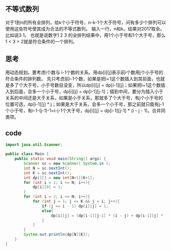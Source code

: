 ## 不等式数列
对于1到n的所有全排列，给k个小于符号，n-k-1个大于符号，问有多少个排列可以使用这些符号使其成为合法的不等式数列。
输入一行，n和k。结果对2017取余。
比如说3 1。 也就是说数字1 2 3 的全排列结果中，用1个小于号和1个大于号，那么 1 < 3 > 2就是符合条件的一个排列。

## 思考
用动态规划。要考虑i个数与 i-1个数的关系。用dp[i][j]表示前i个数用j个小于号的符合条件的排列数。 先只考虑前i-1个数，如果是把i+1这个数插入到其前面，也就是多了个大于号，小于号数目没变，所以dp[i][j] = dp[i-1][j]；如果把i+1这个数插入到后面，会多一个小于号，dp[i][j] = dp[i-1][j-1]；插到中间，要分为插入小于关系的中间还是大于关系，如果是小于关系，那就多了个大于号，有j个小于号的位置可选，dp[i-1][j] * j；如果是大于关系，会多一个小于号，那之前就只能有j-1个小于号，有i-1-(j-1)-1=i-j-1个大于号，dp[i][j] = dp[i-1][j-1] * (i - j - 1)。合并同类项。

## code
```java
import java.util.Scanner;

public class Main {
    public static void main(String[] args) {
        Scanner sc = new Scanner( System.in );
        int N = sc.nextInt();
        int K = sc.nextInt();
        int dp[][] = new int[N+1][K+1];
        for (int i = 1; i <= N; i++){
            dp[i][0] = 1;
        }
        for (int i = 2; i <= N; i++){
            for (int j = 1; j <= K && j < i; j++){
                if (j == i - 1) dp[i][j] = 1;
                else{
                    dp[i][j] = (dp[i-1][j-1] * (i - j) + dp[i-1][j] * ( j + 1)) % 2017;
                }
            }
        }
        System.out.println(dp[N][K]);
    }
}
```